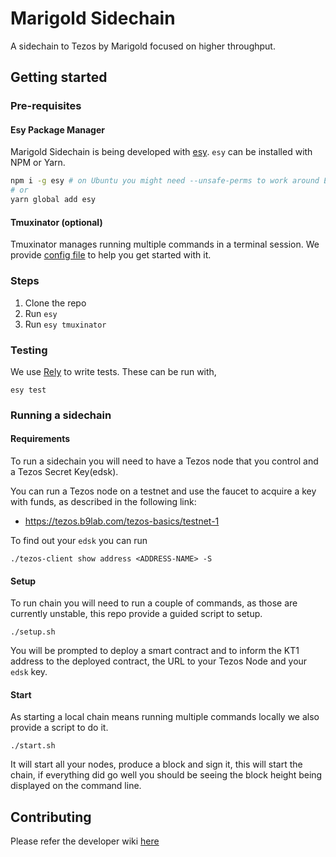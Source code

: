 # Marigold Sidechain

A sidechain to Tezos by Marigold focused on higher throughput.

## Getting started

### Pre-requisites

#### Esy Package Manager

Marigold Sidechain is being developed with
[esy](https://esy.sh/). `esy` can be installed with NPM or Yarn.

```sh
npm i -g esy # on Ubuntu you might need --unsafe-perms to work around EACCES issues
# or
yarn global add esy
```

#### Tmuxinator (optional)

Tmuxinator manages running multiple commands in a terminal session. We
provide [config file](./.tmuxinator.yml) to help you get started with
it. 

### Steps

1. Clone the repo
2. Run `esy`
3. Run `esy tmuxinator`

### Testing

We use [Rely](https://reason-native.com/docs/rely/) to write
tests. These can be run with,

```
esy test
```

### Running a sidechain

#### Requirements

To run a sidechain you will need to have a Tezos node that you control and a Tezos Secret Key(edsk).

You can run a Tezos node on a testnet and use the faucet to acquire a key with funds, as described in the following link:

- https://tezos.b9lab.com/tezos-basics/testnet-1

To find out your `edsk` you can run

```shell
./tezos-client show address <ADDRESS-NAME> -S
```

#### Setup

To run chain you will need to run a couple of commands, as those are currently unstable, this repo provide a guided script to setup.

```shell
./setup.sh
```

You will be prompted to deploy a smart contract and to inform the KT1 address to the deployed contract, the URL to your Tezos Node and your `edsk` key.

#### Start

As starting a local chain means running multiple commands locally we also provide a script to do it.

```shell
./start.sh
```

It will start all your nodes, produce a block and sign it, this will start the chain, if everything did go well you should be seeing the block height being displayed on the command line.

## Contributing

Please refer the developer wiki [here](https://github.com/marigold-dev/sidechain/wiki)
